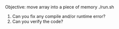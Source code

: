 Objective: move array into a piece of memory
./run.sh
1. Can you fix any compile and/or runtime error?
2. Can you verify the code?
